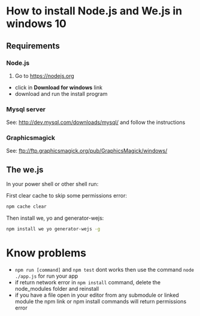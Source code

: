# How to install Node.js and We.js in windows 10

## Requirements

### Node.js

1. Go to https://nodejs.org
  * click in **Download for windows** link
  * download and run the install program

### Mysql server

See: http://dev.mysql.com/downloads/mysql/ and follow the instructions

### Graphicsmagick 

See: ftp://ftp.graphicsmagick.org/pub/GraphicsMagick/windows/

## The we.js

In your power shell or other shell run:

First clear cache to skip some permissions error:

```sh
npm cache clear
````

Then install we, yo and generator-wejs:

```sh
npm install we yo generator-wejs -g
```


# Know problems

- `npm run [command]` and `npm test` dont works then use the command `node ./app.js` for run your app
- if return network error in `npm install` command, delete the node_modules folder and reinstall
- if you have a file open in your editor from any submodule or linked module the npm link or npm install commands will return permissions error
